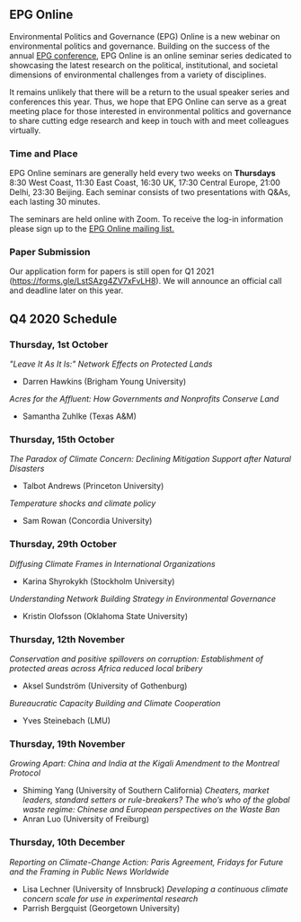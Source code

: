 ## EPG Online

Environmental Politics and Governance (EPG) Online is a new webinar on environmental politics and governance. Building on the success of the annual [EPG conference](https://depts.washington.edu/envirpol/?page_id=1542), EPG Online is an online seminar series dedicated to showcasing the latest research on the political, institutional, and societal dimensions of environmental challenges from a variety of disciplines.

It remains unlikely that there will be a return to the usual speaker series and conferences this year. Thus, we hope that EPG Online can serve as a great meeting place for those interested in environmental politics and governance to share cutting edge research and keep in touch with and meet colleagues virtually.

### Time and Place

EPG Online seminars are generally held every two weeks on **Thursdays** 8:30 West Coast, 11:30 East Coast, 16:30 UK, 17:30 Central Europe, 21:00 Delhi, 23:30 Beijing. Each seminar consists of two presentations with Q&As, each lasting 30 minutes.

The seminars are held online with Zoom. To receive the log-in information please sign up to the [EPG Online mailing list.](https://forms.gle/Xxbckc3DYu2EefE67)

### Paper Submission

Our application form for papers is still open for Q1 2021 (https://forms.gle/LstSAzg4ZV7xFvLH8). We will announce an official call and deadline later on this year.

## Q4 2020 Schedule

### Thursday, 1st October

*"Leave It As It Is:" Network Effects on Protected Lands*
- Darren Hawkins (Brigham Young University)

*Acres for the Affluent: How Governments and Nonprofits Conserve Land*
- Samantha Zuhlke (Texas A&M)

### Thursday, 15th October

*The Paradox of Climate Concern: Declining Mitigation Support after Natural Disasters*
- Talbot Andrews (Princeton University)

*Temperature shocks and climate policy*
- Sam Rowan (Concordia University)

### Thursday, 29th October

*Diffusing Climate Frames in International Organizations*
- Karina Shyrokykh (Stockholm University)

*Understanding Network Building Strategy in Environmental Governance*
- Kristin Olofsson (Oklahoma State University)

### Thursday, 12th November

*Conservation and positive spillovers on corruption: Establishment of protected areas across Africa reduced local bribery*
- Aksel Sundström (University of Gothenburg)

*Bureaucratic Capacity Building and Climate Cooperation*
- Yves Steinebach (LMU)

### Thursday, 19th November

*Growing Apart: China and India at the Kigali Amendment to the Montreal Protocol*
- Shiming Yang (University of Southern California) 
*Cheaters, market leaders, standard setters or rule-breakers? The who’s who of the global waste regime: Chinese and European perspectives on the Waste Ban*
- Anran Luo (University of Freiburg)

### Thursday, 10th December

*Reporting on Climate-Change Action: Paris Agreement, Fridays for Future and the Framing in Public News Worldwide*
- Lisa Lechner (University of Innsbruck)
*Developing a continuous climate concern scale for use in experimental research*
- Parrish Bergquist (Georgetown University)
